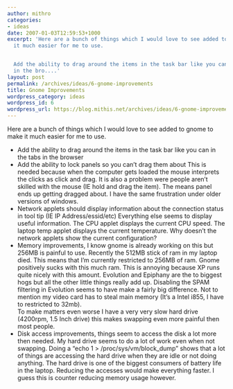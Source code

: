 ```yaml
---
author: mithro
categories:
- ideas
date: 2007-01-03T12:59:53+1000
excerpt: 'Here are a bunch of things which I would love to see added to gnome to make
  it much easier for me to use.


  Add the ability to drag around the items in the task bar like you can in the tabs
  in the bro....'
layout: post
permalink: /archives/ideas/6-gnome-improvements
title: Gnome Improvements
wordpress_category: ideas
wordpress_id: 6
wordpress_url: https://blog.mithis.net/archives/ideas/6-gnome-improvements
---
```

Here are a bunch of things which I would love to see added to gnome to make it much easier for me to use.
- Add the ability to drag around the items in the task bar like you can in the tabs in the browser
- Add the ability to lock panels so you can’t drag them about
This is needed because when the computer gets loaded the mouse interprets the clicks as click and drag. It is also a problem were people aren’t skilled with the mouse (IE hold and drag the item). The means panel ends up getting dragged about. I have the same frustration under older versions of windows.
- Network applets should display information about the connection status in tool tip (IE IP Address/essid/etc)
Everything else seems to display useful information. The CPU applet displays the current CPU speed. The laptop temp applet displays the current temperature. Why doesn’t the network applets show the current configuration? 
- Memory improvements, I know gnome is already working on this but 256MB is painful to use.
Recently the 512MB stick of ram in my laptop died. This means that I’m currently restricted to 256MB of ram. Gnome positively sucks with this much ram.  This is annoying because XP runs quite nicely with this amount.
Evolution and Epiphany are the to biggest hogs but all the other little things really add up. Disabling the SPAM filtering in Evolution seems to have make a fairly big difference.
Not to mention my video card has to steal main memory (It’s a Intel i855, I have to restricted to 32mb).  
To make matters even worse I have a very very slow hard drive (4200rpm, 1.5 Inch drive) this makes swapping even more painful then most people.
-  Disk access improvements, things seem to access the disk a lot more then needed.
My hard drive seems to do a lot of work even when not swapping. Doing a “echo 1 > /proc/sys/vm/block_dump” shows that a lot of things are accessing the hard drive when they are idle or not doing anything.
The hard drive is one of the biggest consumers of battery life in the laptop. Reducing the accesses would make everything faster. I guess this is counter reducing memory usage however.
